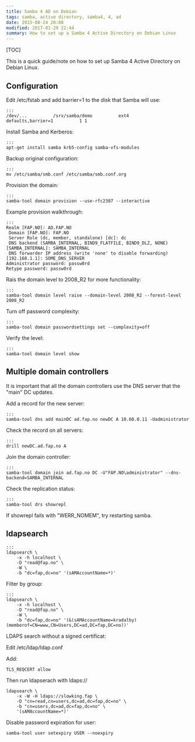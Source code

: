 ```yaml
---
title: Samba 4 AD on Debian
tags: samba, active directory, samba4, 4, ad
date: 2015-08-24 20:08
modified: 2017-01-29 22:44
summary: How to set up a Samba 4 Active Directory on Debian Linux
---
```


[TOC]

This is a quick guide/note on how to set up Samba 4 Active Directory on Debian Linux.

## Configuration

Edit /etc/fstab and add barrier=1 to the disk that Samba will use:

    :::
    /dev/...          /srv/samba/demo          ext4          defaults,barrier=1          1 1

Install Samba and Kerberos:

    :::
    apt-get install samba krb5-config samba-vfs-modules

Backup original configuration:

    :::
    mv /etc/samba/smb.conf /etc/samba/smb.conf.org

Provision the domain:

    :::
    samba-tool domain provision --use-rfc2307 --interactive

Example provision walkthrough:

    :::
    Realm [FAP.NO]: AD.FAP.NO
     Domain [FAP.NO]: FAP.NO
     Server Role (dc, member, standalone) [dc]: dc
     DNS backend (SAMBA_INTERNAL, BIND9_FLATFILE, BIND9_DLZ, NONE) [SAMBA_INTERNAL]: SAMBA_INTERNAL
     DNS forwarder IP address (write 'none' to disable forwarding) [192.168.1.1]: SOME_DNS_SERVER
    Administrator password: passw0rd
    Retype password: passw0rd

Rais the domain level to 2008_R2 for more functionality:

    :::
    samba-tool domain level raise --domain-level 2008_R2 --forest-level 2008_R2

Turn off password complexity:

    :::
    samba-tool domain passwordsettings set --complexity=off

Verify the level:

    :::
    samba-tool domain level show


## Multiple domain controllers

It is important that all the domain controllers use the DNS server that the "main" DC updates.

Add a record for the new server:

    :::
    samba-tool dns add mainDC ad.fap.no newDC A 10.60.0.11 -Uadministrator

Check the record on all servers:

    :::
    drill newDC.ad.fap.no A


Join the domain controller:

    :::
    samba-tool domain join ad.fap.no DC -U"FAP.NO\administrator" --dns-backend=SAMBA_INTERNAL

Check the replication status:

    :::
    samba-tool drs showrepl

If showrepl fails with "WERR_NOMEM", try restarting samba.

## ldapsearch

    :::
    ldapsearch \
        -x -h localhost \
        -D "read@fap.no" \
        -W \
        -b "dc=fap,dc=no" '(sAMAccountName=*)'

Filter by group:

    :::
    ldapsearch \
        -x -h localhost \
        -D "read@fap.no" \
        -W \
        -b "dc=fap,dc=no" '(&(sAMAccountName=kradalby)(memberof=CN=www,CN=Users,DC=ad,DC=fap,DC=no))'

LDAPS search without a signed certificat:

Edit /etc/ldap/ldap.conf

Add:

    TLS_REQCERT allow

Then run ldapserach with ldaps://

    ldapsearch \
        -x -W -H ldaps://slowking.fap \
        -D "cn=read,cn=users,dc=ad,dc=fap,dc=no" \
        -b "cn=users,dc=ad,dc=fap,dc=no" \
        '(sAMAccountName=*)'


Disable password expiration for user:

    samba-tool user setexpiry USER --noexpiry
